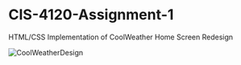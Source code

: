 # CIS-4120-Assignment-1
HTML/CSS Implementation of CoolWeather Home Screen Redesign

![CoolWeatherDesign](https://github.com/CIIINDYXUU/CIS-4120-Assignment-1/assets/88256581/4490144e-981c-4d15-8ee5-695bf774615e)
